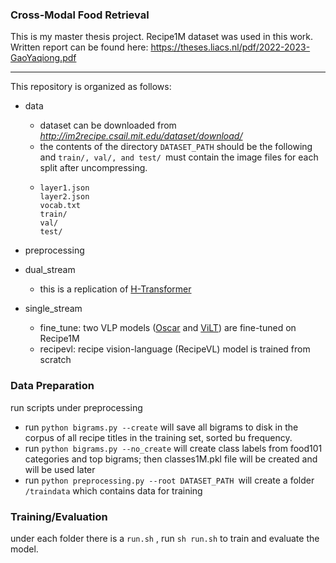 ### Cross-Modal Food Retrieval

This is my master thesis project. Recipe1M dataset was used in this work. Written report can be found here: https://theses.liacs.nl/pdf/2022-2023-GaoYaqiong.pdf 

---

This repository is organized as follows:

* data

  * dataset can be downloaded from *http://im2recipe.csail.mit.edu/dataset/download/*
  * the contents of the directory `DATASET_PATH` should be the following and `train/, val/, and test/ `must contain the image files for each split after uncompressing.
  * ```
    layer1.json
    layer2.json
    vocab.txt
    train/
    val/
    test/
    ```
* preprocessing
* dual_stream

  * this is a replication of [H-Transformer](https://github.com/amzn/image-to-recipe-transformers)
* single_stream

  * fine_tune: two VLP models ([Oscar](https://github.com/microsoft/Oscar) and [ViLT](https://github.com/dandelin/ViLT)) are fine-tuned on Recipe1M
  * recipevl:  recipe vision-language (RecipeVL)  model is trained from scratch

### Data Preparation

run scripts under preprocessing

* run `python bigrams.py --create` will save all bigrams to disk in the corpus of all recipe titles in the training set, sorted bu frequency.
* run `python bigrams.py --no_create` will create class labels from food101 categories and top bigrams; then classes1M.pkl file will be created and will be used later
* run `python preprocessing.py --root DATASET_PATH `will create a folder `/traindata` which contains data for training

### Training/Evaluation

under each folder there is a `run.sh` , run `sh run.sh` to train and evaluate the model.
